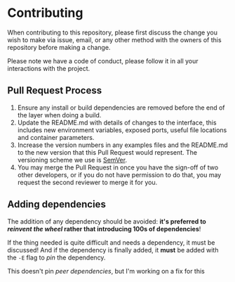 # Contributing

When contributing to this repository, please first discuss the change you wish to make via issue,
email, or any other method with the owners of this repository before making a change.

Please note we have a code of conduct, please follow it in all your interactions with the project.

## Pull Request Process

1. Ensure any install or build dependencies are removed before the end of the layer when doing a
   build.
2. Update the README.md with details of changes to the interface, this includes new environment
   variables, exposed ports, useful file locations and container parameters.
3. Increase the version numbers in any examples files and the README.md to the new version that this
   Pull Request would represent. The versioning scheme we use is [SemVer](http://semver.org/).
4. You may merge the Pull Request in once you have the sign-off of two other developers, or if you
   do not have permission to do that, you may request the second reviewer to merge it for you.

## Adding dependencies

The addition of any dependency should be avoided: **it's preferred to _reinvent the wheel_ rather that
introducing 100s of dependencies**!

If the thing needed is quite difficult and needs a dependency, it must be discussed! And if the dependency
is finally added, it **must** be added with the ``-E`` flag to _pin_ the dependency.

This doesn't pin _peer dependencies_, but I'm working on a fix for this

